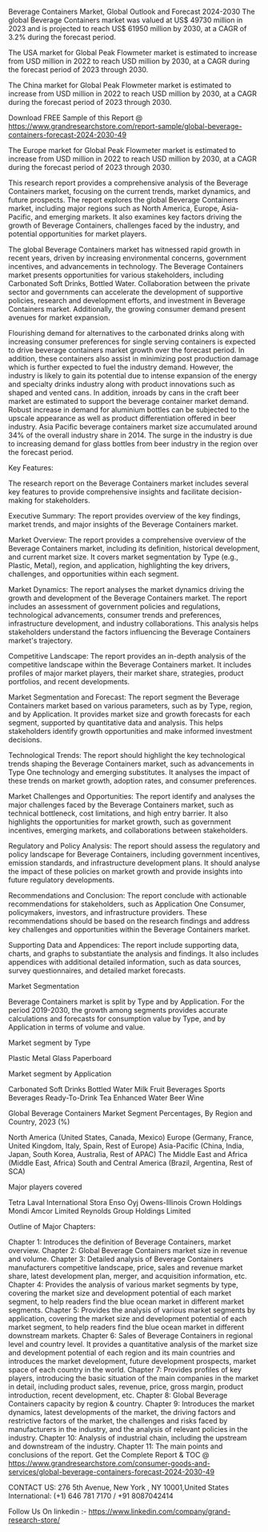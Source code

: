 Beverage Containers Market, Global Outlook and Forecast 2024-2030
The global Beverage Containers market was valued at US$ 49730 million in 2023 and is projected to reach US$ 61950 million by 2030, at a CAGR of 3.2% during the forecast period.

The USA market for Global Peak Flowmeter market is estimated to increase from USD million in 2022 to reach USD million by 2030, at a CAGR during the forecast period of 2023 through 2030.

The China market for Global Peak Flowmeter market is estimated to increase from USD million in 2022 to reach USD million by 2030, at a CAGR during the forecast period of 2023 through 2030.

Download FREE Sample of this Report @ https://www.grandresearchstore.com/report-sample/global-beverage-containers-forecast-2024-2030-49

The Europe market for Global Peak Flowmeter market is estimated to increase from USD million in 2022 to reach USD million by 2030, at a CAGR during the forecast period of 2023 through 2030.

This research report provides a comprehensive analysis of the Beverage Containers market, focusing on the current trends, market dynamics, and future prospects. The report explores the global Beverage Containers market, including major regions such as North America, Europe, Asia-Pacific, and emerging markets. It also examines key factors driving the growth of Beverage Containers, challenges faced by the industry, and potential opportunities for market players.

The global Beverage Containers market has witnessed rapid growth in recent years, driven by increasing environmental concerns, government incentives, and advancements in technology. The Beverage Containers market presents opportunities for various stakeholders, including Carbonated Soft Drinks, Bottled Water. Collaboration between the private sector and governments can accelerate the development of supportive policies, research and development efforts, and investment in Beverage Containers market. Additionally, the growing consumer demand present avenues for market expansion.

Flourishing demand for alternatives to the carbonated drinks along with increasing consumer preferences for single serving containers is expected to drive beverage containers market growth over the forecast period. In addition, these containers also assist in minimizing post production damage which is further expected to fuel the industry demand. However, the industry is likely to gain its potential due to intense expansion of the energy and specialty drinks industry along with product innovations such as shaped and vented cans. In addition, inroads by cans in the craft beer market are estimated to support the beverage container market demand. Robust increase in demand for aluminium bottles can be subjected to the upscale appearance as well as product differentiation offered in beer industry. Asia Pacific beverage containers market size accumulated around 34% of the overall industry share in 2014. The surge in the industry is due to increasing demand for glass bottles from beer industry in the region over the forecast period.

Key Features:

The research report on the Beverage Containers market includes several key features to provide comprehensive insights and facilitate decision-making for stakeholders.

Executive Summary: The report provides overview of the key findings, market trends, and major insights of the Beverage Containers market.

Market Overview: The report provides a comprehensive overview of the Beverage Containers market, including its definition, historical development, and current market size. It covers market segmentation by Type (e.g., Plastic, Metal), region, and application, highlighting the key drivers, challenges, and opportunities within each segment.

Market Dynamics: The report analyses the market dynamics driving the growth and development of the Beverage Containers market. The report includes an assessment of government policies and regulations, technological advancements, consumer trends and preferences, infrastructure development, and industry collaborations. This analysis helps stakeholders understand the factors influencing the Beverage Containers market's trajectory.

Competitive Landscape: The report provides an in-depth analysis of the competitive landscape within the Beverage Containers market. It includes profiles of major market players, their market share, strategies, product portfolios, and recent developments.

Market Segmentation and Forecast: The report segment the Beverage Containers market based on various parameters, such as by Type, region, and by Application. It provides market size and growth forecasts for each segment, supported by quantitative data and analysis. This helps stakeholders identify growth opportunities and make informed investment decisions.

Technological Trends: The report should highlight the key technological trends shaping the Beverage Containers market, such as advancements in Type One technology and emerging substitutes. It analyses the impact of these trends on market growth, adoption rates, and consumer preferences.

Market Challenges and Opportunities: The report identify and analyses the major challenges faced by the Beverage Containers market, such as technical bottleneck, cost limitations, and high entry barrier. It also highlights the opportunities for market growth, such as government incentives, emerging markets, and collaborations between stakeholders.

Regulatory and Policy Analysis: The report should assess the regulatory and policy landscape for Beverage Containers, including government incentives, emission standards, and infrastructure development plans. It should analyse the impact of these policies on market growth and provide insights into future regulatory developments.

Recommendations and Conclusion: The report conclude with actionable recommendations for stakeholders, such as Application One Consumer, policymakers, investors, and infrastructure providers. These recommendations should be based on the research findings and address key challenges and opportunities within the Beverage Containers market.

Supporting Data and Appendices: The report include supporting data, charts, and graphs to substantiate the analysis and findings. It also includes appendices with additional detailed information, such as data sources, survey questionnaires, and detailed market forecasts.

Market Segmentation

Beverage Containers market is split by Type and by Application. For the period 2019-2030, the growth among segments provides accurate calculations and forecasts for consumption value by Type, and by Application in terms of volume and value.

Market segment by Type

Plastic
Metal
Glass
Paperboard

Market segment by Application

Carbonated Soft Drinks
Bottled Water
Milk
Fruit Beverages
Sports Beverages
Ready-To-Drink Tea
Enhanced Water
Beer
Wine

Global Beverage Containers Market Segment Percentages, By Region and Country, 2023 (%)

North America (United States, Canada, Mexico)
Europe (Germany, France, United Kingdom, Italy, Spain, Rest of Europe)
Asia-Pacific (China, India, Japan, South Korea, Australia, Rest of APAC)
The Middle East and Africa (Middle East, Africa)
South and Central America (Brazil, Argentina, Rest of SCA)

Major players covered

Tetra Laval International
Stora Enso Oyj
Owens-Illinois
Crown Holdings
Mondi
Amcor Limited
Reynolds Group Holdings Limited

Outline of Major Chapters:

Chapter 1: Introduces the definition of Beverage Containers, market overview.
Chapter 2: Global Beverage Containers market size in revenue and volume.
Chapter 3: Detailed analysis of Beverage Containers manufacturers competitive landscape, price, sales and revenue market share, latest development plan, merger, and acquisition information, etc.
Chapter 4: Provides the analysis of various market segments by type, covering the market size and development potential of each market segment, to help readers find the blue ocean market in different market segments.
Chapter 5: Provides the analysis of various market segments by application, covering the market size and development potential of each market segment, to help readers find the blue ocean market in different downstream markets.
Chapter 6: Sales of Beverage Containers in regional level and country level. It provides a quantitative analysis of the market size and development potential of each region and its main countries and introduces the market development, future development prospects, market space of each country in the world.
Chapter 7: Provides profiles of key players, introducing the basic situation of the main companies in the market in detail, including product sales, revenue, price, gross margin, product introduction, recent development, etc.
Chapter 8: Global Beverage Containers capacity by region & country.
Chapter 9: Introduces the market dynamics, latest developments of the market, the driving factors and restrictive factors of the market, the challenges and risks faced by manufacturers in the industry, and the analysis of relevant policies in the industry.
Chapter 10: Analysis of industrial chain, including the upstream and downstream of the industry.
Chapter 11: The main points and conclusions of the report.
Get the Complete Report & TOC @ https://www.grandresearchstore.com/consumer-goods-and-services/global-beverage-containers-forecast-2024-2030-49

CONTACT US:
276 5th Avenue, New York , NY 10001,United States
International: (+1) 646 781 7170 / +91 8087042414

Follow Us On linkedin :- https://www.linkedin.com/company/grand-research-store/
